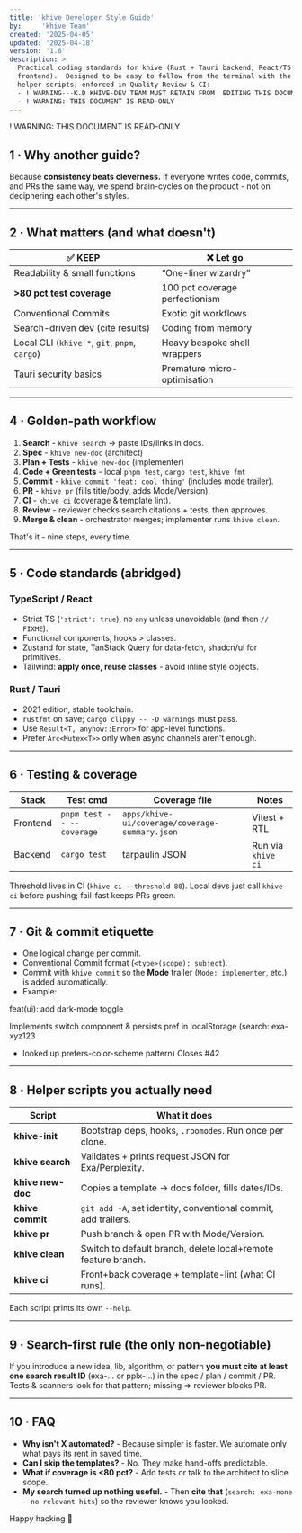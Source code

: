 ```yaml
---
title: 'khive Developer Style Guide'
by:     'khive Team'
created: '2025-04-05'
updated: '2025-04-18'
version: '1.6'
description: >
  Practical coding standards for khive (Rust + Tauri backend, React/TS
  frontend).  Designed to be easy to follow from the terminal with the khive
  helper scripts; enforced in Quality Review & CI:
  - ! WARNING---K.D KHIVE-DEV TEAM MUST RETAIN FROM  EDITING THIS DOCUMENT.
  - ! WARNING: THIS DOCUMENT IS READ-ONLY
---
```


! WARNING: THIS DOCUMENT IS READ-ONLY

## 1 · Why another guide?

Because **consistency beats cleverness.** If everyone writes code, commits, and
PRs the same way, we spend brain-cycles on the product - not on deciphering each
other's styles.

---

## 2 · What matters (and what doesn't)

| ✅ KEEP                                       | ❌ Let go                      |
| --------------------------------------------- | ------------------------------ |
| Readability & small functions                 | “One-liner wizardry”           |
| **>80 pct test coverage**                     | 100 pct coverage perfectionism |
| Conventional Commits                          | Exotic git workflows           |
| Search-driven dev (cite results)              | Coding from memory             |
| Local CLI (`khive *`, `git`, `pnpm`, `cargo`) | Heavy bespoke shell wrappers   |
| Tauri security basics                         | Premature micro-optimisation   |

---

## 4 · Golden-path workflow

1. **Search** - `khive search` → paste IDs/links in docs.
2. **Spec** - `khive new-doc` (architect)
3. **Plan + Tests** - `khive new-doc` (implementer)
4. **Code + Green tests** - local `pnpm test`, `cargo test`, `khive fmt`
5. **Commit** - `khive commit 'feat: cool thing'` (includes mode trailer).
6. **PR** - `khive pr` (fills title/body, adds Mode/Version).
7. **CI** - `khive ci` (coverage & template lint).
8. **Review** - reviewer checks search citations + tests, then approves.
9. **Merge & clean** - orchestrator merges; implementer runs `khive clean`.

That's it - nine steps, every time.

---

## 5 · Code standards (abridged)

### TypeScript / React

- Strict TS (`'strict': true`), no `any` unless unavoidable (and then
  `// FIXME`).
- Functional components, hooks > classes.
- Zustand for state, TanStack Query for data-fetch, shadcn/ui for primitives.
- Tailwind: **apply once, reuse classes** - avoid inline style objects.

### Rust / Tauri

- 2021 edition, stable toolchain.
- `rustfmt` on save; `cargo clippy -- -D warnings` must pass.
- Use `Result<T, anyhow::Error>` for app-level functions.
- Prefer `Arc<Mutex<T>>` only when async channels aren't enough.

---

## 6 · Testing & coverage

| Stack    | Test cmd                  | Coverage file                                  | Notes              |
| -------- | ------------------------- | ---------------------------------------------- | ------------------ |
| Frontend | `pnpm test -- --coverage` | `apps/khive-ui/coverage/coverage-summary.json` | Vitest + RTL       |
| Backend  | `cargo test`              | tarpaulin JSON                                 | Run via `khive ci` |

Threshold lives in CI (`khive ci --threshold 80`). Local devs just call
`khive ci` before pushing; fail-fast keeps PRs green.

---

## 7 · Git & commit etiquette

- One logical change per commit.
- Conventional Commit format (`<type>(scope): subject`).
- Commit with `khive commit` so the **Mode** trailer (`Mode: implementer`, etc.)
  is added automatically.
- Example:

feat(ui): add dark-mode toggle

Implements switch component & persists pref in localStorage (search: exa-xyz123

- looked up prefers-color-scheme pattern) Closes #42

---

## 8 · Helper scripts you actually need

| Script            | What it does                                                   |
| ----------------- | -------------------------------------------------------------- |
| **khive-init**    | Bootstrap deps, hooks, `.roomodes`. Run once per clone.        |
| **khive search**  | Validates + prints request JSON for Exa/Perplexity.            |
| **khive new-doc** | Copies a template → docs folder, fills dates/IDs.              |
| **khive commit**  | `git add -A`, set identity, conventional commit, add trailers. |
| **khive pr**      | Push branch & open PR with Mode/Version.                       |
| **khive clean**   | Switch to default branch, delete local+remote feature branch.  |
| **khive ci**      | Front+back coverage + template-lint (what CI runs).            |

Each script prints its own `--help`.

---

## 9 · Search-first rule (the only non-negotiable)

If you introduce a new idea, lib, algorithm, or pattern **you must cite at least
one search result ID** (exa-… or pplx-…) in the spec / plan / commit / PR. Tests
& scanners look for that pattern; missing ⇒ reviewer blocks PR.

---

## 10 · FAQ

- **Why isn't X automated?** - Because simpler is faster. We automate only what
  pays its rent in saved time.
- **Can I skip the templates?** - No. They make hand-offs predictable.
- **What if coverage is <80 pct?** - Add tests or talk to the architect to slice
  scope.
- **My search turned up nothing useful.** - Then **cite that**
  (`search:
exa-none - no relevant hits`) so the reviewer knows you looked.

Happy hacking 🐝
